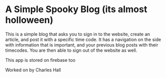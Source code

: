 # A Simple Spooky Blog (its almost holloween)

This is a simple blog that asks you to sign in to the website, create an article, and post it with a specific time code. It has a navigation on the side with information that is important, and your previous blog posts with their timecodes. You are then able to sign out of the website as well. 


This app is stored on firebase too

Worked on by Charles Hall
